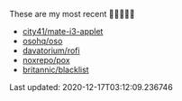 These are my most recent 🌟🌟🌟🌟🌟

* [city41/mate-i3-applet](https://github.com/city41/mate-i3-applet)
* [osohq/oso](https://github.com/osohq/oso)
* [davatorium/rofi](https://github.com/davatorium/rofi)
* [noxrepo/pox](https://github.com/noxrepo/pox)
* [britannic/blacklist](https://github.com/britannic/blacklist)

Last updated: 2020-12-17T03:12:09.236746
